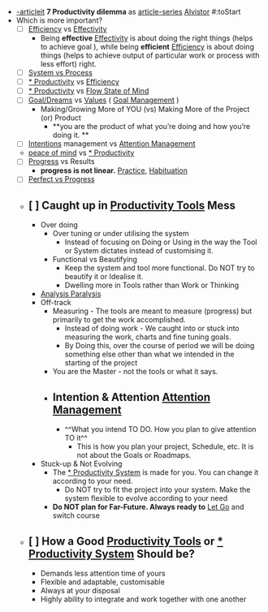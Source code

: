 - [-articleit]() **7 Productivity dilemma** as [article-series]() [Alvistor]() #:toStart
- Which is more important?
    - [ ] [Efficiency]() vs [Effectivity]() 
        - Being **effective** [Effectivity]() is about doing the right things (helps to achieve goal ), while being **efficient** [Efficiency]() is about doing things (helps to achieve output of particular work or process with less effort) right.
    - [ ] [System vs Process]()
    - [ ] [* Productivity]() vs [Efficiency]()
    - [ ] [* Productivity]() vs [Flow State of Mind]()
    - [ ] [Goal/Dreams]() vs [Values]() ( [Goal Management]() )
        - Making/Growing More of YOU (vs) Making More of the Project (or) Product
            - **you are the product of what you’re doing and how you’re doing it. **
    - [ ] [Intentions]() management vs [Attention Management]()
    - [peace of mind]() vs [* Productivity]()
    - [ ] [Progress]() vs Results
        - **progress is not linear.** [Practice](), [Habituation]() 
    - [ ] [Perfect vs Progress]()
    - ## [ ] Caught up in [Productivity Tools]() Mess
        - Over doing
            - Over tuning or under utilising the system
                - Instead of focusing on Doing or Using in the way the Tool or System dictates instead of customising it.
            - Functional vs Beautifying
                - Keep the system and tool more functional. Do NOT try to beautify it or Idealise it.
                - Dwelling more in Tools rather than Work or Thinking
        - [Analysis Paralysis]()
        - Off-track
            - Measuring - The tools are meant to measure (progress) but primarily to get the work accomplished.
                - Instead of doing work - We caught into or stuck into measuring the work, charts and fine tuning goals.
                - By Doing this, over the course of period we will be doing something else other than what we intended in the starting of the project
            - You are the Master - not the tools or what it says.
            - ## Intention & Attention [Attention Management]()
                - ^^What you intend TO DO. How you plan to give attention TO it^^
                    - This is how you plan your project, Schedule, etc. It is not about the Goals or Roadmaps.
        - Stuck-up & Not Evolving
            - The [* Productivity System]() is made for you. You can change it according to your need.
                - Do NOT try to fit the project into your system. Make the system flexible to evolve according to your need
            - **Do NOT plan for Far-Future. Always ready to** [Let Go]() and switch course
    - ## [ ] How a Good [Productivity Tools]() or [* Productivity System]() Should be?
        - Demands less attention time of yours
        - Flexible and adaptable, customisable 
        - Always at your disposal
        - Highly ability to integrate and work together with one another
